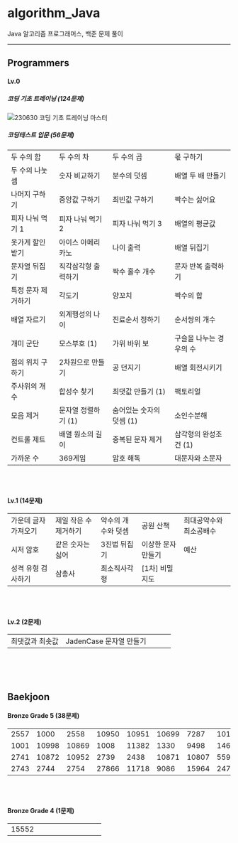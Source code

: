 # algorithm_Java

Java 알고리즘 프로그래머스, 백준 문제 풀이

****

## Programmers
#### Lv.0 
##### 코딩 기초 트레이닝 (124문제)
![230630 코딩 기초 트레이닝 마스터](https://github.com/HaenaCho01/algorithm_Java/assets/131599243/96b48975-8927-47c0-a2e8-5b2977fc8cd1)



##### 코딩테스트 입문 (56문제)
|          |              |                 |            |
|----------|--------------|-----------------|------------|
| 두 수의 합   | 두 수의 차       | 두 수의 곱          | 몫 구하기      |
| 두 수의 나눗셈 | 숫자 비교하기      | 분수의 덧셈          | 배열 두 배 만들기 |
| 나머지 구하기  | 중앙값 구하기      | 최빈값 구하기         | 짝수는 싫어요    |
| 피자 나눠 먹기 1 | 피자 나눠 먹기 2   | 피자 나눠 먹기 3      | 배열의 평균값 |
| 옷가게 할인 받기 | 아이스 아메리카노    | 나이 출력           | 배열 뒤집기 |
| 문자열 뒤집기 | 직각삼각형 출력하기   | 짝수 홀수 개수        | 문자 반복 출력하기 |
| 특정 문자 제거하기 | 각도기          | 양꼬치             | 짝수의 합 |
| 배열 자르기 | 외계행성의 나이     | 진료순서 정하기        | 순서쌍의 개수 |
|개미 군단 | 모스부호 (1)     | 가위 바위 보         | 구슬을 나누는 경우의 수 |
| 점의 위치 구하기 | 2차원으로 만들기    | 공 던지기           | 배열 회전시키기 |
| 주사위의 개수 | 합성수 찾기       | 최댓값 만들기 (1)     | 팩토리얼 |
| 모음 제거 | 문자열 정렬하기 (1) | 숨어있는 숫자의 덧셈 (1) | 소인수분해 | 
| 컨트롤 제트 | 배열 원소의 길이 | 중복된 문자 제거 | 삼각형의 완성조건 (1) |
| 가까운 수 | 369게임 | 암호 해독 | 대문자와 소문자 |
</br></br>

#### Lv.1 (14문제)
|             |              |            |            |              |
|-------------|--------------|------------|------------|--------------|
| 가운데 글자 가져오기 | 제일 작은 수 제거하기 | 약수의 개수와 덧셈 | 공원 산책      | 최대공약수와 최소공배수 |
| 시저 암호       | 같은 숫자는 싫어    | 3진법 뒤집기    | 이상한 문자 만들기 | 예산           |
| 성격 유형 검사하기 | 삼총사 | 최소직사각형 | [1차] 비밀지도 |

</br></br>

#### Lv.2 (2문제)
|          |                   |            |       |              |
|----------|-------------------|------------|-------|--------------|
| 최댓값과 최솟값 | JadenCase 문자열 만들기 |
</br></br></br>
 
## Baekjoon
#### Bronze Grade 5 (38문제)
| | | | | | | | | | |
|---|---|---|---|---|---|---|---|---|---|
| 2557 | 1000 | 2558 | 10950 | 10951 | 10699 | 7287 | 10171 | 10172 | 25083 |
| 1001 | 10998 | 10869 | 1008 | 11382 | 1330 | 9498 | 14681 | 2753 | 2420 |
| 2741 | 10872 | 10952 | 2739 | 2438 | 10871 | 10807 | 5597 | 2738 | 11654 |
| 2743 | 2744 | 2754 | 27866 | 11718 | 9086 | 15964 | 2475 |
</br></br>

#### Bronze Grade 4 (1문제)
|       | | | | | | | | | |
|-------|---|---|---|---|---|---|---|---|---|
| 15552 |
